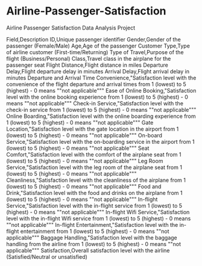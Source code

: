 # Airline-Passenger-Satisfaction
Airline Passenger Satisfaction Data Analysis Project



Field,Description
ID,Unique passenger identifier
Gender,Gender of the passenger (Female/Male)
Age,Age of the passenger
Customer Type,Type of airline customer (First-time/Returning)
Type of Travel,Purpose of the flight (Business/Personal)
Class,Travel class in the airplane for the passenger seat
Flight Distance,Flight distance in miles
Departure Delay,Flight departure delay in minutes
Arrival Delay,Flight arrival delay in minutes
Departure and Arrival Time Convenience,"Satisfaction level with the convenience of the flight departure and arrival times from 1 (lowest) to 5 (highest) - 0 means ""not applicable"""
Ease of Online Booking,"Satisfaction level with the online booking experience from 1 (lowest) to 5 (highest) - 0 means ""not applicable"""
Check-in Service,"Satisfaction level with the check-in service from 1 (lowest) to 5 (highest) - 0 means ""not applicable"""
Online Boarding,"Satisfaction level with the online boarding experience from 1 (lowest) to 5 (highest) - 0 means ""not applicable"""
Gate Location,"Satisfaction level with the gate location in the airport from 1 (lowest) to 5 (highest) - 0 means ""not applicable"""
On-board Service,"Satisfaction level with the on-boarding service in the airport from 1 (lowest) to 5 (highest) - 0 means ""not applicable"""
Seat Comfort,"Satisfaction level with the comfort of the airplane seat from 1 (lowest) to 5 (highest) - 0 means ""not applicable"""
Leg Room Service,"Satisfaction level with the leg room of the airplane seat from 1 (lowest) to 5 (highest) - 0 means ""not applicable"""
Cleanliness,"Satisfaction level with the cleanliness of the airplane from 1 (lowest) to 5 (highest) - 0 means ""not applicable"""
Food and Drink,"Satisfaction level with the food and drinks on the airplane from 1 (lowest) to 5 (highest) - 0 means ""not applicable"""
In-flight Service,"Satisfaction level with the in-flight service from 1 (lowest) to 5 (highest) - 0 means ""not applicable"""
In-flight Wifi Service,"Satisfaction level with the in-flight Wifi service from 1 (lowest) to 5 (highest) - 0 means ""not applicable"""
In-flight Entertainment,"Satisfaction level with the in-flight entertainment from 1 (lowest) to 5 (highest) - 0 means ""not applicable"""
Baggage Handling,"Satisfaction level with the baggage handling from the airline from 1 (lowest) to 5 (highest) - 0 means ""not applicable"""
Satisfaction,Overall satisfaction level with the airline (Satisfied/Neutral or unsatisfied)

